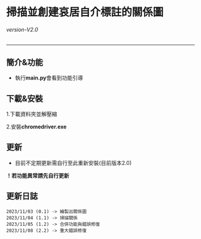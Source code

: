# 掃描並創建哀居自介標註的關係圖
###### *version-V2.0* 
---
## 簡介&功能
- 執行**main.py**會看到功能引導
  
## 下載&安裝
1.下載資料夾並解壓縮 

2.安裝**chromedriver.exe**

## 更新
- 目前不定期更新需自行至此重新安裝(目前版本2.0)

**__！若功能異常請先自行更新__**

## 更新日誌
    2023/11/03 (0.1) -> 繪製出關係圖
    2023/11/04 (1.1) -> 掃描關係
    2023/11/05 (1.2) -> 合併功能與錯誤修復
    2023/11/08 (2.2) -> 重大錯誤修復
